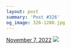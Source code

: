 ```yaml
---
layout: post
summary: 'Post #326'
og_image: 326-1280.jpg
---
```


<p>
  <time>
    <a href="/326">November 7, 2022</a>
  </time>
  <a href="/326">
    <img src="{{ site.assets_url }}/326-640.jpg" srcset="{{ site.assets_url }}/326-320.jpg 320w, {{ site.assets_url }}/326-640.jpg 640w, {{ site.assets_url }}/326-960.jpg 960w, {{ site.assets_url }}/326-1280.jpg 1280w" sizes="(min-width: 700px) 50vw, calc(100vw - 2rem)" />
  </a>
</p>
